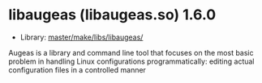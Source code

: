 # libaugeas (libaugeas.so) 1.6.0
 - Library: [master/make/libs/libaugeas/](https://github.com/Freetz-NG/freetz-ng/tree/master/make/libs/libaugeas/)

Augeas is a library and command line tool that focuses on the most basic problem in handling Linux configurations programmatically: editing actual configuration files in a controlled manner

